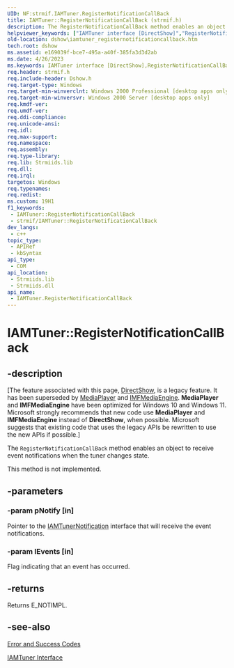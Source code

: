 ```yaml
---
UID: NF:strmif.IAMTuner.RegisterNotificationCallBack
title: IAMTuner::RegisterNotificationCallBack (strmif.h)
description: The RegisterNotificationCallBack method enables an object to receive event notifications when the tuner changes state.
helpviewer_keywords: ["IAMTuner interface [DirectShow]","RegisterNotificationCallBack method","IAMTuner.RegisterNotificationCallBack","IAMTuner::RegisterNotificationCallBack","IAMTunerRegisterNotificationCallBack","RegisterNotificationCallBack","RegisterNotificationCallBack method [DirectShow]","RegisterNotificationCallBack method [DirectShow]","IAMTuner interface","dshow.iamtuner_registernotificationcallback","strmif/IAMTuner::RegisterNotificationCallBack"]
old-location: dshow\iamtuner_registernotificationcallback.htm
tech.root: dshow
ms.assetid: e169039f-bce7-495a-a40f-385fa3d3d2ab
ms.date: 4/26/2023
ms.keywords: IAMTuner interface [DirectShow],RegisterNotificationCallBack method, IAMTuner.RegisterNotificationCallBack, IAMTuner::RegisterNotificationCallBack, IAMTunerRegisterNotificationCallBack, RegisterNotificationCallBack, RegisterNotificationCallBack method [DirectShow], RegisterNotificationCallBack method [DirectShow],IAMTuner interface, dshow.iamtuner_registernotificationcallback, strmif/IAMTuner::RegisterNotificationCallBack
req.header: strmif.h
req.include-header: Dshow.h
req.target-type: Windows
req.target-min-winverclnt: Windows 2000 Professional [desktop apps only]
req.target-min-winversvr: Windows 2000 Server [desktop apps only]
req.kmdf-ver: 
req.umdf-ver: 
req.ddi-compliance: 
req.unicode-ansi: 
req.idl: 
req.max-support: 
req.namespace: 
req.assembly: 
req.type-library: 
req.lib: Strmiids.lib
req.dll: 
req.irql: 
targetos: Windows
req.typenames: 
req.redist: 
ms.custom: 19H1
f1_keywords:
 - IAMTuner::RegisterNotificationCallBack
 - strmif/IAMTuner::RegisterNotificationCallBack
dev_langs:
 - c++
topic_type:
 - APIRef
 - kbSyntax
api_type:
 - COM
api_location:
 - Strmiids.lib
 - Strmiids.dll
api_name:
 - IAMTuner.RegisterNotificationCallBack
---
```


# IAMTuner::RegisterNotificationCallBack


## -description

\[The feature associated with this page, [DirectShow](/windows/win32/directshow/directshow), is a legacy feature. It has been superseded by [MediaPlayer](/uwp/api/Windows.Media.Playback.MediaPlayer) and [IMFMediaEngine](/windows/win32/api/mfmediaengine/nn-mfmediaengine-imfmediaengine). **MediaPlayer** and **IMFMediaEngine** have been optimized for Windows 10 and Windows 11. Microsoft strongly recommends that new code use **MediaPlayer** and **IMFMediaEngine** instead of **DirectShow**, when possible. Microsoft suggests that existing code that uses the legacy APIs be rewritten to use the new APIs if possible.\]

The <code>RegisterNotificationCallBack</code> method enables an object to receive event notifications when the tuner changes state.



This method is not implemented.

## -parameters

### -param pNotify [in]

Pointer to the <a href="/windows/desktop/api/strmif/nn-strmif-iamtunernotification">IAMTunerNotification</a> interface that will receive the event notifications.

### -param lEvents [in]

Flag indicating that an event has occurred.

## -returns

Returns E_NOTIMPL.

## -see-also

<a href="/windows/desktop/DirectShow/error-and-success-codes">Error and Success Codes</a>



<a href="/windows/desktop/api/strmif/nn-strmif-iamtuner">IAMTuner Interface</a>